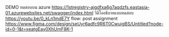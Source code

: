 DEMO ทดสอบบน azure
https://1stregistry-ajgdfxa6g7aqdzfs.eastasia-01.azurewebsites.net/swagger/index.html
วิดีโออธิบายแบบทดสอบ
https://youtu.be/0_kLn1mdE7Y
flow: post assignment
https://www.figma.com/design/seUyr6adfc9R6T0CwuigBS/Untitled?node-id=0-1&t=xeatgEay0XhUmF8K-1
